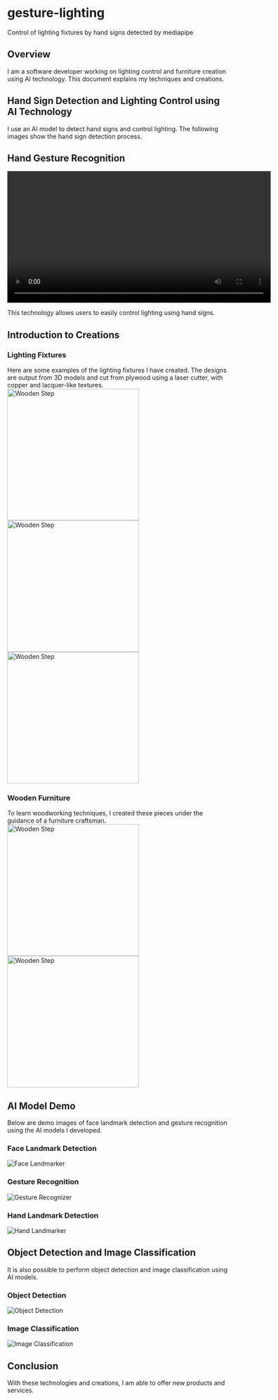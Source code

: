# gesture-lighting
Control of lighting fixtures by hand signs detected by mediapipe

## Overview
I am a software developer working on lighting control and furniture creation using AI technology. This document explains my techniques and creations.

## Hand Sign Detection and Lighting Control using AI Technology
I use an AI model to detect hand signs and control lighting. The following images show the hand sign detection process.

## Hand Gesture Recognition

<video width="600" controls>
  <source src="img/Hand Gesture Recognition 2024-05-30 14-23-46.mp4" type="video/mp4">
  Your browser does not support the video tag.
</video>

This technology allows users to easily control lighting using hand signs.

## Introduction to Creations

### Lighting Fixtures
Here are some examples of the lighting fixtures I have created. The designs are output from 3D models and cut from plywood using a laser cutter, with copper and lacquer-like textures.
<br>
<img src="img/0E15EB7A-B98B-46D8-BC37-A08A9F57B4FC.jpg" alt="Wooden Step" width="300">
<img src="img/BCF76CEC-6412-4BBC-B341-E5BE60078AB7.jpg" alt="Wooden Step" width="300">
<img src="img/17DB2865-A731-46F5-822B-AAA26B3A6C99.jpg" alt="Wooden Step" width="300">
<!-- ![Red Lantern](img/0E15EB7A-B98B-46D8-BC37-A08A9F57B4FC.jpg)
![Wooden Furniture](img/BCF76CEC-6412-4BBC-B341-E5BE60078AB7.jpg)
![Wooden Step](img/17DB2865-A731-46F5-822B-AAA26B3A6C99.jpg) -->

### Wooden Furniture
To learn woodworking techniques, I created these pieces under the guidance of a furniture craftsman.
<br>
<img src="img/4F298AAE-A577-47CC-8F12-FBC42FEE90B6.jpg" alt="Wooden Step" width="300">
<img src="img/81E4439F-EB61-4022-85EC-0316036F6D05.jpg" alt="Wooden Step" width="300">

<!-- ![Wooden Lamp](img/4F298AAE-A577-47CC-8F12-FBC42FEE90B6.jpg)
![Wooden Furniture](img/81E4439F-EB61-4022-85EC-0316036F6D05.jpg) -->


## AI Model Demo
Below are demo images of face landmark detection and gesture recognition using the AI models I developed.

### Face Landmark Detection
![Face Landmarker](img/face_landmarker.png)

### Gesture Recognition
![Gesture Recognizer](img/gesture_recognizer.png)

### Hand Landmark Detection
![Hand Landmarker](img/hand_landmarker.png)

## Object Detection and Image Classification
It is also possible to perform object detection and image classification using AI models.

### Object Detection
![Object Detection](img/object_detection.png)

### Image Classification
![Image Classification](img/image_classification.png)

## Conclusion
With these technologies and creations, I am able to offer new products and services.

